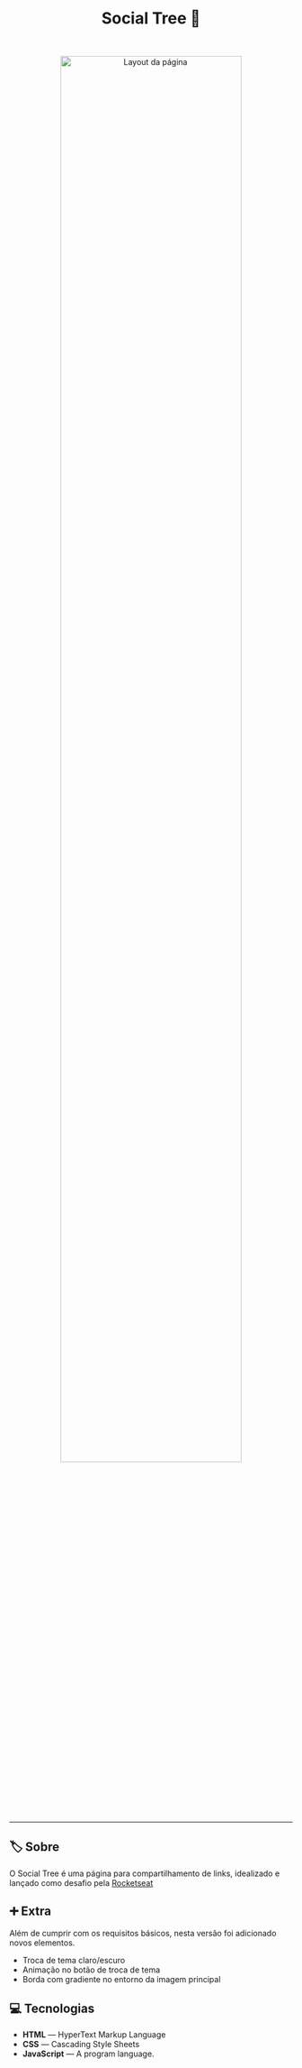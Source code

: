 <h1 align="center">Social Tree 🔗</h1>

<br>

<p align="center">
  <img src="https://user-images.githubusercontent.com/36782514/153334308-ded79468-c575-4913-b2da-a4ca22f6455b.png" alt="Layout da página" width="80%">
</p>

<hr />

## 🏷️ Sobre

O Social Tree é uma página para compartilhamento de links, idealizado e lançado como desafio pela [Rocketseat](https://www.rocketseat.com.br/)

## ➕ Extra

Além de cumprir com os requisitos básicos, nesta versão foi adicionado novos elementos.

- Troca de tema claro/escuro
- Animação no botão de troca de tema
- Borda com gradiente no entorno da imagem principal

## 💻 Tecnologias

- **HTML** — HyperText Markup Language
- **CSS** —  Cascading Style Sheets
- **JavaScript** —  A program language.
